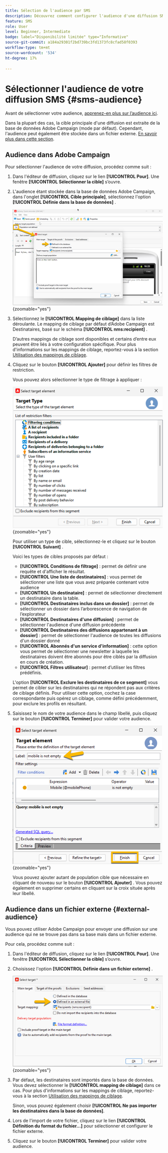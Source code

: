 ```yaml
---
title: Sélection de l'audience par SMS
description: Découvrez comment configurer l'audience d'une diffusion SMS
feature: SMS
role: User
level: Beginner, Intermediate
badge: label="Disponibilité limitée" type="Informative"
source-git-commit: a184a29301f2bd739bc3fd1373fc8cfad58f0393
workflow-type: tm+mt
source-wordcount: '534'
ht-degree: 17%

---
```



# Sélectionner l&#39;audience de votre diffusion SMS {#sms-audience}

Avant de sélectionner votre audience, [apprenez-en plus sur l’audience ici](../../audiences/gs-audiences.md).

Dans la plupart des cas, la cible principale d&#39;une diffusion est extraite de la base de données Adobe Campaign (mode par défaut). Cependant, l&#39;audience peut également être stockée dans un fichier externe. [En savoir plus dans cette section](#external-audience).

## Audience dans Adobe Campaign

Pour sélectionner l&#39;audience de votre diffusion, procédez comme suit :

1. Dans l&#39;éditeur de diffusion, cliquez sur le lien **[!UICONTROL Pour]**. Une fenêtre **[!UICONTROL Sélectionner la cible]** s’ouvre.

1. L&#39;audience étant stockée dans la base de données Adobe Campaign, dans l&#39;onglet **[!UICONTROL Cible principale]**, sélectionnez l&#39;option **[!UICONTROL Définie dans la base de données]** .

   ![](assets/audience_to.png){zoomable="yes"}

1. Sélectionnez le **[!UICONTROL Mapping de ciblage]** dans la liste déroulante. Le mapping de ciblage par défaut d’Adobe Campaign est Destinataires, basé sur le schéma **[!UICONTROL nms:recipient]** .

   D’autres mappings de ciblage sont disponibles et certains d’entre eux peuvent être liés à votre configuration spécifique. Pour plus d&#39;informations sur les mappings de ciblage, reportez-vous à la section [Utilisation des mappings de ciblage](../../audiences/target-mappings.md).

1. Cliquez sur le bouton **[!UICONTROL Ajouter]** pour définir les filtres de restriction.

   Vous pouvez alors sélectionner le type de filtrage à appliquer :

   ![](assets/audience_filters.png){zoomable="yes"}

   Pour utiliser un type de cible, sélectionnez-le et cliquez sur le bouton **[!UICONTROL Suivant]** .

   Voici les types de cibles proposés par défaut :

   * **[!UICONTROL Conditions de filtrage]** : permet de définir une requête et d&#39;afficher le résultat.
   * **[!UICONTROL Une liste de destinataires]** : vous permet de sélectionner une liste que vous avez préparée contenant votre audience
   * **[!UICONTROL Un destinataire]** : permet de sélectionner directement un destinataire dans la table.
   * **[!UICONTROL Destinataires inclus dans un dossier]** : permet de sélectionner un dossier dans l’arborescence de navigation de l’explorateur
   * **[!UICONTROL Destinataires d&#39;une diffusion]** : permet de sélectionner l&#39;audience d&#39;une diffusion précédente
   * **[!UICONTROL Destinataires des diffusions appartenant à un dossier]** : permet de sélectionner l&#39;audience de toutes les diffusions d&#39;un dossier donné
   * **[!UICONTROL Abonnés d&#39;un service d&#39;information]** : cette option vous permet de sélectionner une newsletter à laquelle les destinataires doivent être abonnés pour être ciblés par la diffusion en cours de création.
   * **[!UICONTROL Filtres utilisateur]** : permet d’utiliser les filtres prédéfinis.

   L&#39;option **[!UICONTROL Exclure les destinataires de ce segment]** vous permet de cibler sur les destinataires qui ne répondent pas aux critères de ciblage définis. Pour utiliser cette option, cochez la case correspondante puis opérez un ciblage, comme défini précédemment, pour exclure les profils en résultant.

1. Saisissez le nom de votre audience dans le champ libellé, puis cliquez sur le bouton **[!UICONTROL Terminer]** pour valider votre audience.

   ![](assets/audience_finish.png){zoomable="yes"}

   Vous pouvez ajouter autant de population cible que nécessaire en cliquant de nouveau sur le bouton **[!UICONTROL Ajouter]** . Vous pouvez également en supprimer certains en cliquant sur la croix située après leur libellé.

## Audience dans un fichier externe {#external-audience}

Vous pouvez utiliser Adobe Campaign pour envoyer une diffusion sur une audience qui ne se trouve pas dans sa base mais dans un fichier externe.

Pour cela, procédez comme suit :

1. Dans l&#39;éditeur de diffusion, cliquez sur le lien **[!UICONTROL Pour]**. Une fenêtre **[!UICONTROL Sélectionner la cible]** s’ouvre.

1. Choisissez l&#39;option **[!UICONTROL Définie dans un fichier externe]** .

   ![](assets/audience_externalfile.png){zoomable="yes"}

1. Par défaut, les destinataires sont importés dans la base de données. Vous devez sélectionner le **[!UICONTROL mapping de ciblage]** dans ce cas. Pour plus d&#39;informations sur les mappings de ciblage, reportez-vous à la section [Utilisation des mappings de ciblage](../../audiences/target-mappings.md).

   Sinon, vous pouvez également choisir **[!UICONTROL Ne pas importer les destinataires dans la base de données]**.

1. Lors de l&#39;import de votre fichier, cliquez sur le lien **[!UICONTROL Définition du format du fichier...]** pour sélectionner et configurer le fichier externe.

1. Cliquez sur le bouton **[!UICONTROL Terminer]** pour valider votre audience.

